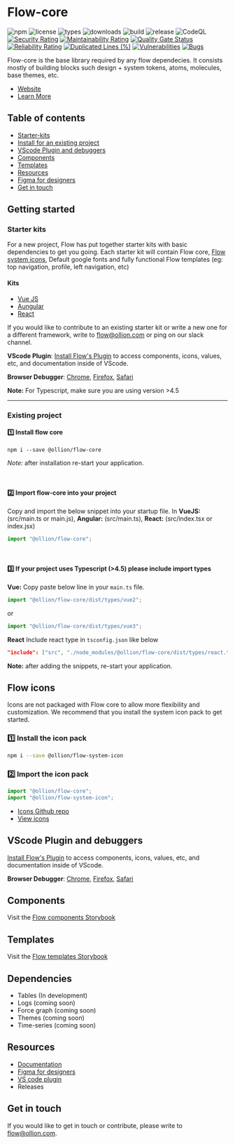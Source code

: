 # Flow-core

![npm](https://badgen.net/npm/v/@ollion/flow-core) ![license](https://badgen.net/npm/license/@ollion/flow-core) ![types](https://badgen.net/npm/types/@ollion/flow-core) ![downloads](https://badgen.net//npm/dw/@ollion/flow-core) ![build](https://github.com/ollionorg/flow-core/actions/workflows/build.yml/badge.svg) ![release](https://github.com/ollionorg/flow-core/actions/workflows/release.yml/badge.svg) ![CodeQL](https://github.com/ollionorg/flow-core/workflows/CodeQL/badge.svg) [![Security Rating](https://sonarcloud.io/api/project_badges/measure?project=ollion_flow-core&metric=security_rating)](https://sonarcloud.io/summary/new_code?id=ollion_flow-core) [![Maintainability Rating](https://sonarcloud.io/api/project_badges/measure?project=ollion_flow-core&metric=sqale_rating)](https://sonarcloud.io/summary/new_code?id=ollion_flow-core) [![Quality Gate Status](https://sonarcloud.io/api/project_badges/measure?project=ollion_flow-core&metric=alert_status)](https://sonarcloud.io/summary/new_code?id=ollion_flow-core) [![Reliability Rating](https://sonarcloud.io/api/project_badges/measure?project=ollion_flow-core&metric=reliability_rating)](https://sonarcloud.io/summary/new_code?id=ollion_flow-core) [![Duplicated Lines (%)](https://sonarcloud.io/api/project_badges/measure?project=ollion_flow-core&metric=duplicated_lines_density)](https://sonarcloud.io/summary/new_code?id=ollion_flow-core) [![Vulnerabilities](https://sonarcloud.io/api/project_badges/measure?project=ollion_flow-core&metric=vulnerabilities)](https://sonarcloud.io/summary/new_code?id=ollion_flow-core) [![Bugs](https://sonarcloud.io/api/project_badges/measure?project=ollion_flow-core&metric=bugs)](https://sonarcloud.io/summary/new_code?id=ollion_flow-core)

Flow-core is the base library required by any flow dependecies. It consists mostly of building blocks such design + system tokens, atoms, molecules, base themes, etc.

- [Website](https://flow.ollion.com/)
- [Learn More](https://github.com/ollionorg/flow-core/blob/main/ABOUT.md)

## Table of contents

- [Starter-kits](#starter-kits)
- [Install for an existing project](#existing-project)
- [VScode Plugin and debuggers](#vscode-plugin-and-debuggers)
- [Components](https://flow.ollion.com/v2/index.html)
- [Templates](https://flow.ollion.com/templates/index.html)
- [Resources](#resources)
- [Figma for designers](https://www.figma.com/community/file/1240565037876928288/Flow-UI-Kit)
- [Get in touch](#get-in-touch)

## Getting started

### Starter kits

For a new project, Flow has put together starter kits with basic dependencies to get you going. Each starter kit will contain Flow core, [Flow system icons](https://github.com/ollionorg/flow-icon), Default google fonts and fully functional Flow templates (eg: top navigation, profile, left navigation, etc)

#### Kits

- [Vue JS](https://github.com/ollionorg/flow-starterkit-vue)
- [Aungular](https://github.com/ollionorg/flow-starterkit-angular)
- [React](https://github.com/ollionorg/flow-starterkit-react)

If you would like to contribute to an existing starter kit or write a new one for a different framework, write to <flow@ollion.com> or ping on our slack channel.

**VScode Plugin**: [Install Flow's Plugin](https://marketplace.visualstudio.com/items?itemName=dev-vikas.flow-intellisense-vscode) to access components, icons, values, etc, and documentation inside of VScode.

**Browser Debugger**: [Chrome](https://chrome.google.com/webstore/detail/web-component-devtools/gdniinfdlmmmjpnhgnkmfpffipenjljo), [Firefox](https://addons.mozilla.org/en-US/firefox/addon/web-component-devtools/), [Safari](https://developer.apple.com/documentation/safariservices/safari_web_extensions/adding_a_web_development_tool_to_safari_web_inspector)

**Note:** For Typescript, make sure you are using version >4.5

---

### Existing project

#### 1️⃣ Install flow core

`npm i --save @ollion/flow-core`

_Note:_ after installation re-start your application.

<br>

#### 2️⃣ Import flow-core into your project

Copy and import the below snippet into your startup file. In **VueJS:** (src/main.ts or main.js), **Angular:** (src/main.ts), **React:** (src/index.tsx or index.jsx)

```JavaScript
import "@ollion/flow-core";
```

<br>

#### 3️⃣ If your project uses Typescript (>4.5) please include import types

**Vue:**
Copy paste below line in your `main.ts` file.

```JavaScript
import "@ollion/flow-core/dist/types/vue2";
```

or

```JavaScript
import "@ollion/flow-core/dist/types/vue3";
```

**React**
Include react type in `tsconfig.json` like below

```JSON
"include": ["src", "./node_modules/@ollion/flow-core/dist/types/react.ts"]
```

**Note:** after adding the snippets, re-start your application.

## Flow icons

Icons are not packaged with Flow core to allow more flexibility and customization. We recommend that you install the system icon pack to get started.

### 1️⃣ Install the icon pack

```sh
npm i --save @ollion/flow-system-icon
```

### 2️⃣ Import the icon pack

```javascript
import "@ollion/flow-core";
import "@ollion/flow-system-icon";
```

- [Icons Github repo](https://github.com/ollionorg/flow-icon)
- [View icons](https://flow.ollion.com/icons/index.html)

## VScode Plugin and debuggers

[Install Flow's Plugin](https://marketplace.visualstudio.com/items?itemName=dev-vikas.flow-intellisense-vscode) to access components, icons, values, etc, and documentation inside of VScode.

**Browser Debugger**: [Chrome](https://chrome.google.com/webstore/detail/web-component-devtools/gdniinfdlmmmjpnhgnkmfpffipenjljo), [Firefox](https://addons.mozilla.org/en-US/firefox/addon/web-component-devtools/), [Safari](https://developer.apple.com/documentation/safariservices/safari_web_extensions/adding_a_web_development_tool_to_safari_web_inspector)

## Components

Visit the [Flow components Storybook](https://flow.ollion.com/v2/index.html)

## Templates

Visit the [Flow templates Storybook](https://flow.ollion.com/templates/index.html)

## Dependencies

- Tables (In development)
- Logs (coming soon)
- Force graph (coming soon)
- Themes (coming soon)
- Time-series (coming soon)

## Resources

- [Documentation](https://drive.google.com/drive/u/0/folders/1K4TLqpqrY0BNjQZ4fwZK_ZF-9M69Q4is)
- [Figma for designers](https://www.figma.com/community/file/1240565037876928288/Flow-UI-Kit)
- [VS code plugin](https://marketplace.visualstudio.com/items?itemName=dev-vikas.flow-intellisense-vscode)
- Releases

## Get in touch

If you would like to get in touch or contribute, please write to <flow@ollion.com>.
